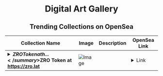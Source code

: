 <div align="center">

# Digital Art Gallery

## Trending Collections on OpenSea

| Collection Name                       | Image                                                                                     | Description                       | OpenSea Link                                                                                          |
|---------------------------------------|-------------------------------------------------------------------------------------------|-----------------------------------|--------------------------------------------------------------------------------------------------------|
| **<details><summary>$ZRO Token at h...</summary>$ZRO Token at https://zro.lat</details>** | ![Image](https://i.seadn.io/s/raw/files/8343eeb5f0ee669aba41e52d0fc50de5.jpg?w=500&auto=format?w=200&auto=format) |  | <details><summary>Link</summary>[$ZRO Token at https://zro.lat](https://opensea.io/collection/zro-token-at-https-zro-lat-12)</details> |

</div>